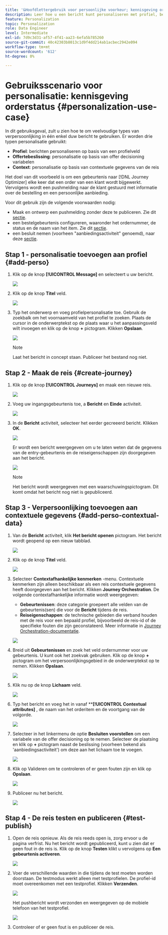 ```yaml
---
title: '&Hoofdlettergebruik voor persoonlijke voorkeur; kennisgeving orderstatus'
description: Leer hoe u een bericht kunt personaliseren met profiel, beschikking en contextinformatie.
feature: Personalization
topic: Personalization
role: Data Engineer
level: Intermediate
exl-id: 7d9c3d31-af57-4f41-aa23-6efa5b785260
source-git-commit: 40c42303b8013c1d9f4dd214ab1acbec2942e094
workflow-type: tm+mt
source-wordcount: '612'
ht-degree: 0%

---
```


# Gebruiksscenario voor personalisatie: kennisgeving orderstatus {#personalization-use-case}

In dit gebruiksgeval, zult u zien hoe te om veelvoudige types van verpersoonlijking in één enkel duw bericht te gebruiken. Er worden drie typen personalisatie gebruikt:

* **Profiel**: berichten personaliseren op basis van een profielveld
* **Offertebeslissing**: personalisatie op basis van offer decisioning variabelen
* **Context**: personalisatie op basis van contextuele gegevens van de reis

Het doel van dit voorbeeld is om een gebeurtenis naar [!DNL Journey Optimizer] elke keer dat een order van een klant wordt bijgewerkt. Vervolgens wordt een pushmelding naar de klant gestuurd met informatie over de bestelling en een persoonlijke aanbieding.

Voor dit gebruik zijn de volgende voorwaarden nodig:

* Maak en ontwerp een pushmelding zonder deze te publiceren. Zie dit [sectie](../messages/get-started-content.md).
* een bestelgebeurtenis configureren, waaronder het ordernummer, de status en de naam van het item. Zie dit [sectie](../event/about-events.md).
* een besluit nemen (voorheen &quot;aanbiedingsactiviteit&quot; genoemd), naar deze [sectie](../offers/offer-activities/create-offer-activities.md).

## Stap 1 - personalisatie toevoegen aan profiel {#add-perso}

1. Klik op de knop **[!UICONTROL Message]** en selecteert u uw bericht.

   ![](assets/perso-uc.png)

1. Klik op de knop **Titel** veld.

   ![](assets/perso-uc2.png)

1. Typ het onderwerp en voeg profielpersonalisatie toe. Gebruik de zoekbalk om het voornaamveld van het profiel te zoeken. Plaats de cursor in de onderwerptekst op de plaats waar u het aanpassingsveld wilt invoegen en klik op de knop **+** pictogram. Klikken **Opslaan**.

   ![](assets/perso-uc3.png)

   >[!NOTE]
   >
   >Laat het bericht in concept staan. Publiceer het bestand nog niet.

## Stap 2 - Maak de reis {#create-journey}

1. Klik op de knop **[!UICONTROL Journeys]** en maak een nieuwe reis.

   ![](assets/perso-uc4.png)

1. Voeg uw ingangsgebeurtenis toe, a **Bericht** en **Einde** activiteit.

   ![](assets/perso-uc5.png)

1. In de **Bericht** activiteit, selecteer het eerder gecreeerd bericht. Klikken **OK**.

   ![](assets/perso-uc6.png)

   Er wordt een bericht weergegeven om u te laten weten dat de gegevens van de entry-gebeurtenis en de reiseigenschappen zijn doorgegeven aan het bericht.

   ![](assets/perso-uc7.png)

   >[!NOTE]
   >
   >Het bericht wordt weergegeven met een waarschuwingspictogram. Dit komt omdat het bericht nog niet is gepubliceerd.

## Stap 3 - Verpersoonlijking toevoegen aan contextuele gegevens {#add-perso-contextual-data}

1. Van de **Bericht** activiteit, klik **Het bericht openen** pictogram. Het bericht wordt geopend op een nieuw tabblad.

   ![](assets/perso-uc8.png)

1. Klik op de knop **Titel** veld.

   ![](assets/perso-uc9.png)

1. Selecteer **Contextafhankelijke kenmerken** -menu. Contextuele kenmerken zijn alleen beschikbaar als een reis contextuele gegevens heeft doorgegeven aan het bericht. Klikken **Journey Orchestration**. De volgende contextafhankelijke informatie wordt weergegeven:

   * **Gebeurtenissen**: deze categorie groepeert alle velden van de gebeurtenis(sen) die voor de **Bericht** tijdens de reis.
   * **Reiseigenschappen**: de technische gebieden die verband houden met de reis voor een bepaald profiel, bijvoorbeeld de reis-id of de specifieke fouten die zijn geconstateerd. Meer informatie in [Journey Orchestration-documentatie](../building-journeys/expression/journey-properties.md).

   ![](assets/perso-uc10.png)

1. Breid uit **Gebeurtenissen** en zoek het veld ordernummer voor uw gebeurtenis. U kunt ook het zoekvak gebruiken. Klik op de knop **+** pictogram om het verpersoonlijkingsgebied in de onderwerptekst op te nemen. Klikken **Opslaan**.

   ![](assets/perso-uc11.png)

1. Klik nu op de knop **Lichaam** veld.

   ![](assets/perso-uc12.png)

1. Typ het bericht en voeg het in vanaf ****[!UICONTROL Contextual attributes]** , de naam van het orderitem en de voortgang van de volgorde.

   ![](assets/perso-uc13.png)

1. Selecteer in het linkermenu de optie **Besluiten voorstellen** om een variabele van de offer decisioning op te nemen. Selecteer de plaatsing en klik op **+** pictogram naast de beslissing (voorheen bekend als &#39;aanbiedingsactiviteit&#39;) om deze aan het lichaam toe te voegen.

   ![](assets/perso-uc14.png)

1. Klik op Valideren om te controleren of er geen fouten zijn en klik op **Opslaan**.

   ![](assets/perso-uc15.png)

1. Publiceer nu het bericht.

   ![](assets/perso-uc16.png)

## Stap 4 - De reis testen en publiceren {#test-publish}

1. Open de reis opnieuw. Als de reis reeds open is, zorg ervoor u de pagina verfrist. Nu het bericht wordt gepubliceerd, kunt u zien dat er geen fout in de reis is. Klik op de knop **Testen** klikt u vervolgens op **Een gebeurtenis activeren**.

   ![](assets/perso-uc17.png)

1. Voer de verschillende waarden in die tijdens de test moeten worden doorstaan. De testmodus werkt alleen met testprofielen. De profiel-id moet overeenkomen met een testprofiel. Klikken **Verzenden**.

   ![](assets/perso-uc18.png)

   Het pushbericht wordt verzonden en weergegeven op de mobiele telefoon van het testprofiel.

   ![](assets/perso-uc19.png)

1. Controleer of er geen fout is en publiceer de reis.
